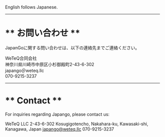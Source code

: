 English follows Japanese.

---

# ** お問い合わせ **

JapanGoに関する問い合わせは、以下の連絡先までご連絡ください。

WeTeQ合同会社  
神奈川県川崎市中原区小杉御殿町2-43-6-302  
japango＠weteq.llc  
070-9215-3237 

---

# ** Contact **

For inquiries regarding Japango, please contact us:

WeTeQ LLC
2-43-6-302 Kosugigotencho, Nakahara-ku, Kawasaki-shi, Kanagawa, Japan
japango@weteq.llc
070-9215-3237
